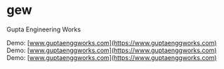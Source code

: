 # gew
Gupta Engineering Works

Demo:
[www.guptaenggworks.com](https://www.guptaenggworks.com)
Demo:
[www.guptaenggworks.com](https://www.guptaenggworks.com)
Demo:
[www.guptaenggworks.com](https://www.guptaenggworks.com)
